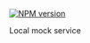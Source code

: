 [![NPM version][npm-image]][npm-url]


Local mock service

[npm-url]: https://www.npmjs.com/package/chameleon-mock
[npm-image]: https://img.shields.io/npm/v/chameleon-mock.svg
